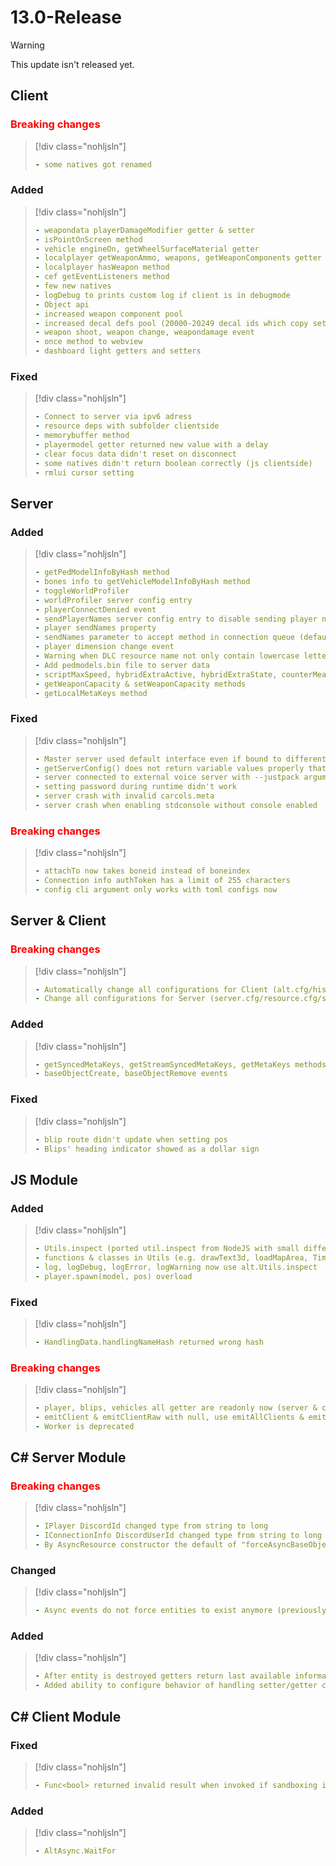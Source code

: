 # 13.0-Release

> [!WARNING]
> This update isn't released yet.

## Client

### <span style="color: red;">Breaking changes</span>

> [!div class="nohljsln"]
> ```yaml
> - some natives got renamed
> ```

### Added

> [!div class="nohljsln"]
> ```yaml
> - weapondata playerDamageModifier getter & setter
> - isPointOnScreen method
> - vehicle engineOn, getWheelSurfaceMaterial getter
> - localplayer getWeaponAmmo, weapons, getWeaponComponents getter
> - localplayer hasWeapon method
> - cef getEventListeners method
> - few new natives
> - logDebug to prints custom log if client is in debugmode
> - Object api
> - increased weapon component pool
> - increased decal defs pool (20000-20249 decal ids which copy settings from id 10000)
> - weapon shoot, weapon change, weapondamage event
> - once method to webview
> - dashboard light getters and setters
> ```

### Fixed

> [!div class="nohljsln"]
> ```yaml
> - Connect to server via ipv6 adress
> - resource deps with subfolder clientside
> - memorybuffer method
> - playermodel getter returned new value with a delay
> - clear focus data didn't reset on disconnect
> - some natives didn't return boolean correctly (js clientside)
> - rmlui cursor setting
> ```

## Server

### Added

> [!div class="nohljsln"]
> ```yaml
> - getPedModelInfoByHash method
> - bones info to getVehicleModelInfoByHash method
> - toggleWorldProfiler
> - worldProfiler server config entry
> - playerConnectDenied event
> - sendPlayerNames server config entry to disable sending player name to all clients on connect
> - player sendNames property
> - sendNames parameter to accept method in connection queue (default is true)
> - player dimension change event
> - Warning when DLC resource name not only contain lowercase letters, numbers or "-"/"_" as special character or its not starting with a letter
> - Add pedmodels.bin file to server data
> - scriptMaxSpeed, hybridExtraActive, hybridExtraState, counterMeasureCount, rocketRefuelSpeed properties to vehicle
> - getWeaponCapacity & setWeaponCapacity methods
> - getLocalMetaKeys method
> ```

### Fixed

> [!div class="nohljsln"]
> ```yaml
> - Master server used default interface even if bound to different ip
> - getServerConfig() does not return variable values properly that start with numeric characters
> - server connected to external voice server with --justpack argument
> - setting password during runtime didn't work
> - server crash with invalid carcols.meta
> - server crash when enabling stdconsole without console enabled
> ```

### <span style="color: red;">Breaking changes</span>

> [!div class="nohljsln"]
> ```yaml
> - attachTo now takes boneid instead of boneindex
> - Connection info authToken has a limit of 255 characters
> - config cli argument only works with toml configs now
> ```

## Server & Client

### <span style="color: red;">Breaking changes</span>

> [!div class="nohljsln"]
> ```yaml
> - Automatically change all configurations for Client (alt.cfg/history.servers) to [toml](https://toml.io/en/) format
> - Change all configurations for Server (server.cfg/resource.cfg/stream.cfg) to [toml](https://toml.io/en/) format by using the command line argument "--convert-config-format" on server start
> ```

### Added

> [!div class="nohljsln"]
> ```yaml
> - getSyncedMetaKeys, getStreamSyncedMetaKeys, getMetaKeys methods
> - baseObjectCreate, baseObjectRemove events
> ```

### Fixed

> [!div class="nohljsln"]
> ```yaml
> - blip route didn't update when setting pos
> - Blips' heading indicator showed as a dollar sign
> ```

## JS Module

### Added

> [!div class="nohljsln"]
> ```yaml
> - Utils.inspect (ported util.inspect from NodeJS with small differences)
> - functions & classes in Utils (e.g. drawText3d, loadMapArea, Timeout class, etc.)
> - log, logDebug, logError, logWarning now use alt.Utils.inspect
> - player.spawn(model, pos) overload
> ```

### Fixed
> [!div class="nohljsln"]
> ```yaml
> - HandlingData.handlingNameHash returned wrong hash
> ```

### <span style="color: red;">Breaking changes</span>

> [!div class="nohljsln"]
> ```yaml
> - player, blips, vehicles all getter are readonly now (server & client)
> - emitClient & emitClientRaw with null, use emitAllClients & emitAllClientsRaw instead
> - Worker is deprecated
> ```

## C# Server Module

### <span style="color: red;">Breaking changes</span>

> [!div class="nohljsln"]
> ```yaml
> - IPlayer DiscordId changed type from string to long
> - IConnectionInfo DiscordUserId changed type from string to long
> - By AsyncResource constructor the default of "forceAsyncBaseObjects" is set to "true". To go back to old behavior you need to set "false"
> ```

### Changed

> [!div class="nohljsln"]
> ```yaml
> - Async events do not force entities to exist anymore (previously it was guaranteed that if entity exists at async event start, it will exist until async event finishes)
> ```

### Added
> [!div class="nohljsln"]
> ```yaml
> - After entity is destroyed getters return last available information instead of throwing exception or returning default. This behavior can be reverted by setting "Alt.CacheEntities" to "false"
> - Added ability to configure behavior of handling setter/getter call on non existent entity via "Alt.ThrowIfEntityDoesNotExist". Default value is "false"
> ```

## C# Client Module

### Fixed
> [!div class="nohljsln"]
> ```yaml
> - Func<bool> returned invalid result when invoked if sandboxing is enabled
> ```

### Added
> [!div class="nohljsln"]
> ```yaml
> - AltAsync.WaitFor
> ```

